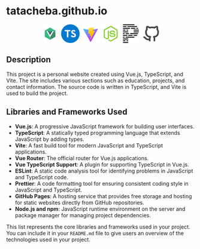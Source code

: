 # tatacheba.github.io

<p align="center">
<a href="https://vuejs.org/"><img src="/public/vue.png" width="50" height="50"  alt="Vue"/></a>
<a href="https://www.typescriptlang.org/"><img src="/public/typescript.png" width="50" height="50"  alt="Typescript"/></a>
<a href="https://vitejs.dev//"><img src="/public/vite.png" width="50" height="50"  alt="Vite"/></a>
<a href="https://nodejs.org/"><img src="/public/node.png" width="50" height="50"  alt="Node"/></a>
<a href="https://prettier.io/"><img src="/public/prettier.png" width="50" height="50"  alt="Prettier"/></a>
<a href="https://github.com/"><img src="/public/github.png" width="50" height="50"  alt="Github"/></a>
</p>

## Description

This project is a personal website created using Vue.js, TypeScript, and Vite. The site includes various sections such as education, projects, and contact information. The source code is written in TypeScript, and Vite is used to build the project.

## Libraries and Frameworks Used

- **Vue.js**: A progressive JavaScript framework for building user interfaces.
- **TypeScript**: A statically typed programming language that extends JavaScript by adding types.
- **Vite**: A fast build tool for modern JavaScript and TypeScript applications.
- **Vue Router**: The official router for Vue.js applications.
- **Vue TypeScript Support**: A plugin for supporting TypeScript in Vue.js.
- **ESLint**: A static code analysis tool for identifying problems in JavaScript and TypeScript code.
- **Prettier**: A code formatting tool for ensuring consistent coding style in JavaScript and TypeScript.
- **GitHub Pages**: A hosting service that provides free storage and hosting for static websites directly from GitHub repositories.
- **Node.js and npm**: JavaScript runtime environment on the server and package manager for managing project dependencies.

This list represents the core libraries and frameworks used in your project. You can include it in your `README.md` file to give users an overview of the technologies used in your project.
